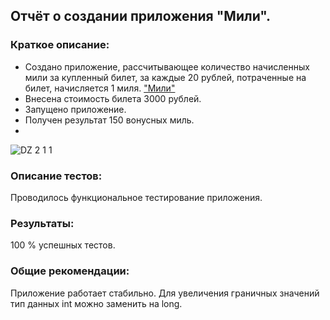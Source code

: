 ## Отчёт о создании приложения "Мили".

### Краткое описание:

- Создано приложение, рассчитывающее количество начисленных мили за купленный билет, за каждые 20 рублей, потраченные на билет, начисляется 1 миля.
  ["Мили"](https://github.com/IgorEgor1964/Java-Home-Work-2.1.1/blob/master/Main.java)
- Внесена стоимость билета 3000 рублей.
- Запущено приложение.
- Получен результат 150 вонусных миль.
- 
![DZ 2 1 1](https://user-images.githubusercontent.com/77262709/110890950-b6052900-833c-11eb-9ec8-1bd681d4d2c2.png)

### Описание тестов:

Проводилось функциональное тестирование приложения.

### Результаты:

100 % успешных тестов.

### Общие рекомендации:

Приложение работает стабильно. Для увеличения граничных значений тип данных int можно заменить на long.

